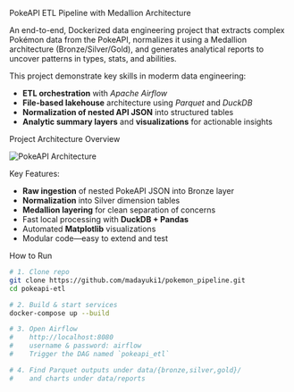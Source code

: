 PokeAPI ETL Pipeline with Medallion Architecture

An end-to-end, Dockerized data engineering project that extracts complex Pokémon data from the PokeAPI, normalizes it using a Medallion architecture (Bronze/Silver/Gold), and generates analytical reports to uncover patterns in types, stats, and abilities.

This project demonstrate key skills in moderm data engineering:
- **ETL orchestration** with *Apache Airflow*  
- **File-based lakehouse** architecture using *Parquet* and *DuckDB*  
- **Normalization of nested API JSON** into structured tables  
- **Analytic summary layers** and **visualizations** for actionable insights

Project Architecture Overview

![PokeAPI Architecture](https://github.com/user-attachments/assets/7fb982a0-037c-473c-8f95-42a98f1e39f9)

Key Features: 
- **Raw ingestion** of nested PokeAPI JSON into Bronze layer  
- **Normalization** into Silver dimension tables  
- **Medallion layering** for clean separation of concerns  
- Fast local processing with **DuckDB + Pandas**  
- Automated **Matplotlib** visualizations  
- Modular code—easy to extend and test

How to Run  
```bash
# 1. Clone repo
git clone https://github.com/madayuki1/pokemon_pipeline.git
cd pokeapi-etl

# 2. Build & start services
docker-compose up --build

# 3. Open Airflow
#    http://localhost:8080
#    username & password: airflow
#    Trigger the DAG named `pokeapi_etl`

# 4. Find Parquet outputs under data/{bronze,silver,gold}/
#    and charts under data/reports
